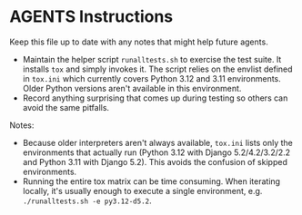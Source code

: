 # AGENTS Instructions

Keep this file up to date with any notes that might help future agents.

- Maintain the helper script `runalltests.sh` to exercise the test suite. It
  installs ``tox`` and simply invokes it. The script
  relies on the envlist defined in ``tox.ini`` which currently covers Python
  3.12 and 3.11 environments. Older Python versions aren't available in this
  environment.
- Record anything surprising that comes up during testing so others can avoid
  the same pitfalls.

Notes:
- Because older interpreters aren't always available, `tox.ini` lists only the
  environments that actually run (Python 3.12 with Django 5.2/4.2/3.2/2.2 and
  Python 3.11 with Django 5.2). This avoids the confusion of skipped
  environments.
- Running the entire tox matrix can be time consuming. When iterating locally,
  it's usually enough to execute a single environment, e.g. ``./runalltests.sh
  -e py3.12-d5.2``.
